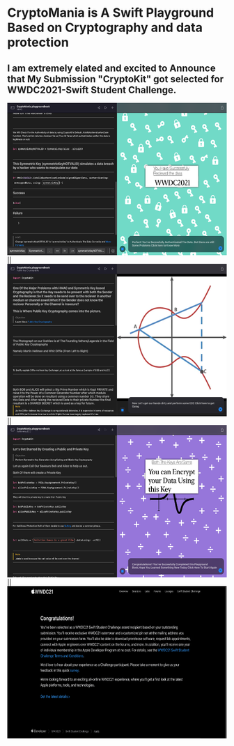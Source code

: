 # CryptoMania is A Swift Playground Based on Cryptography and data protection

## I am extremely elated and excited to Announce that My Submission "CryptoKit" got selected for WWDC2021-Swift Student Challenge.

<img src="Documentation/image1.png" width="700" height="350"> || <img src="Documentation/image2.png" width="700" height="350"> || <img src="Documentation/image3.png" width="700" height="350"> || <img src="Documentation/acceptance.png" width="700" height="350">

